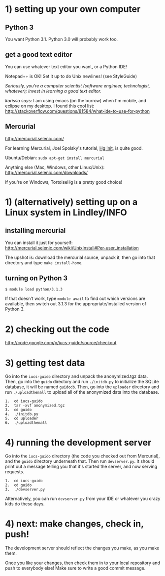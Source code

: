 # 1) setting up your own computer #
## Python 3 ##
You want Python 3.1. Python 3.0 will probably work too.

## get a good text editor ##
You can use whatever text editor you want, or a Python IDE!

Notepad++ is OK! Set it up to do Unix newlines! (see StyleGuide)

_Seriously, you're a computer scientist (software engineer, technologist, whatever); invest in learning a good text editor._

_karissa says:_ I am using emacs (on the burrow) when I'm mobile, and eclipse on my desktop. I found this cool list: http://stackoverflow.com/questions/81584/what-ide-to-use-for-python

## Mercurial ##
http://mercurial.selenic.com/

For learning Mercurial, Joel Spolsky's tutorial, [Hg Init](http://hginit.com/), is quite good.

Ubuntu/Debian: `sudo apt-get install mercurial`

Anything else (Mac, Windows, other Linux/Unix): http://mercurial.selenic.com/downloads/

If you're on Windows, TortoiseHg is a pretty good choice!

# 1) (alternatively) setting up on a Linux system in Lindley/INFO #
## installing mercurial ##
You can install it just for yourself:
http://mercurial.selenic.com/wiki/UnixInstall#Per-user_installation

The upshot is: download the mercurial source, unpack it, then go into that directory and type `make install-home`.

## turning on Python 3 ##
```
$ module load python/3.1.3
```

If that doesn't work, type `module avail` to find out which versions are available, then switch out 3.1.3 for the appropriate/installed version of Python 3.

# 2) checking out the code #
http://code.google.com/p/iucs-guido/source/checkout

# 3) getting test data #
Go into the `iucs-guido` directory and unpack the anonymized.tgz data. Then, go into the `guido` directory and run `./initdb.py` to initialize the SQLite database, it will be named `guidodb`. Then, go into the `uploader` directory and run `./uploadthemall` to upload all of the anonymized data into the database.

```
1.  cd iucs-guido
2.  tar -xvf anonymized.tgz                                           
3.  cd guido           
4.  ./initdb.py                                                                          
5.  cd uploader    
6.  ./uploadthemall  
```

# 4) running the development server #
Go into the `iucs-guido` directory (the code you checked out from Mercurial), and the `guido` directory underneath that. Then run `devserver.py`. It should print out a message telling you that it's started the server, and now serving requests.

```
1.  cd iucs-guido
2.  cd guido
3.  ./devserver.py
```

Alternatively, you can run `devserver.py` from your IDE or whatever you crazy kids do these days.

# 4) next: make changes, check in, push! #
The development server should reflect the changes you make, as you make them.

Once you like your changes, then check them in to your local repository and push to everybody else! Make sure to write a good commit message.